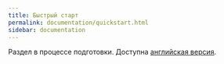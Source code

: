 ```yaml
---
title: Быстрый старт
permalink: documentation/quickstart.html
sidebar: documentation
---
```


Раздел в процессе подготовки. Доступна [английская версия](https://werf.io/documentation/quickstart.html).

